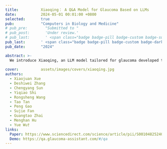```yaml
---
title:          Xiaoqing： A Q&A Model for Glaucoma Based on LLMs
date:           2024-05-01 00:01:00 +0800
selected:       true
pub:            "Computers in Biology and Medicine"
# pub_pre:        "Submitted to "
# pub_post:       'Under review.'
# pub_last:       ' <span class="badge badge-pill badge-custom badge-success">Spotlight</span>'
pub_last:       ' <span class="badge badge-pill badge-custom badge-dark">Journal</span>'
pub_date:       "2024"

abstract: >-
  We introduce Xiaoqing, an LLM model tailored for glaucoma developed through comparative and experiential experiments, demonstrating it can better serve glaucoma patients and medical research compared to general and clinical AI assistants by providing more informative and readable responses to glaucoma-related questions in Chinese.
  
cover:          assets/images/covers/xiaoqing.jpg
authors:
  - Xiaojuan Xue
  - Deshiwei Zhang
  - Chengyang Sun
  - Yiqiao Shi
  - Rongsheng Wang
  - Tao Tan
  - Peng Gao
  - Sujie Fan
  - Guangtao Zhai
  - Menghan Hu
  - Yue Wu†
links:
  Paper: https://www.sciencedirect.com/science/article/pii/S0010482524004839
  Demo: https://qa.glaucoma-assistant.com/#/qa
---
```

